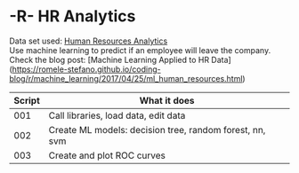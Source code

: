 # -R- HR Analytics

Data set used: [Human Resources Analytics](https://www.kaggle.com/ludobenistant/hr-analytics)    
Use machine learning to predict if an employee will leave the company.   
Check the blog post: [Machine Learning Applied to HR Data] (https://romele-stefano.github.io/coding-blog/r/machine_learning/2017/04/25/ml_human_resources.html)

	
| Script | What it does |
|--------|--------------|
| 001 | Call libraries, load data, edit data|
| 002 | Create ML models: decision tree, random forest, nn, svm|
| 003 | Create and plot ROC curves|


